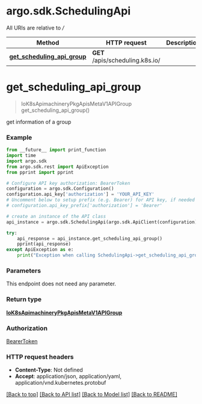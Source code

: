 # argo.sdk.SchedulingApi

All URIs are relative to */*

Method | HTTP request | Description
------------- | ------------- | -------------
[**get_scheduling_api_group**](SchedulingApi.md#get_scheduling_api_group) | **GET** /apis/scheduling.k8s.io/ | 

# **get_scheduling_api_group**
> IoK8sApimachineryPkgApisMetaV1APIGroup get_scheduling_api_group()



get information of a group

### Example
```python
from __future__ import print_function
import time
import argo.sdk
from argo.sdk.rest import ApiException
from pprint import pprint

# Configure API key authorization: BearerToken
configuration = argo.sdk.Configuration()
configuration.api_key['authorization'] = 'YOUR_API_KEY'
# Uncomment below to setup prefix (e.g. Bearer) for API key, if needed
# configuration.api_key_prefix['authorization'] = 'Bearer'

# create an instance of the API class
api_instance = argo.sdk.SchedulingApi(argo.sdk.ApiClient(configuration))

try:
    api_response = api_instance.get_scheduling_api_group()
    pprint(api_response)
except ApiException as e:
    print("Exception when calling SchedulingApi->get_scheduling_api_group: %s\n" % e)
```

### Parameters
This endpoint does not need any parameter.

### Return type

[**IoK8sApimachineryPkgApisMetaV1APIGroup**](IoK8sApimachineryPkgApisMetaV1APIGroup.md)

### Authorization

[BearerToken](../README.md#BearerToken)

### HTTP request headers

 - **Content-Type**: Not defined
 - **Accept**: application/json, application/yaml, application/vnd.kubernetes.protobuf

[[Back to top]](#) [[Back to API list]](../README.md#documentation-for-api-endpoints) [[Back to Model list]](../README.md#documentation-for-models) [[Back to README]](../README.md)

